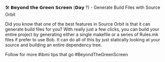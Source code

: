 🛠️ 𝗕𝗲𝘆𝗼𝗻𝗱 𝘁𝗵𝗲 𝗚𝗿𝗲𝗲𝗻 𝗦𝗰𝗿𝗲𝗲𝗻 (𝗗𝗮𝘆 ?) - Generate Build Files with Source Orbit

Did you know that one of the best features in Source Orbit is that it can generate build files for you? With really just a few clicks, you can build your entire project by generating either a single makefile or a series of Rules.mk files if prefer to use Bob. It can do all of this by just statically looking at your source and building an entire dependency tree.

Follow for more #ibmi tips that go #BeyondTheGreenScreen
